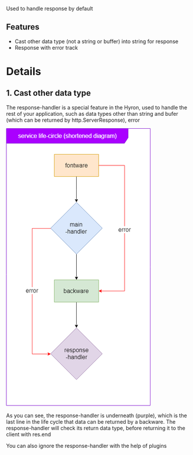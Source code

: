 Used to handle response by default

## Features

- Cast other data type (not a string or buffer) into string for response
- Response with error track

# Details

## 1. Cast other data type

The response-handler is a special feature in the Hyron, used to handle the rest of your application, such as data types other than string and bufer (which can be returned by http.ServerResponse), error

![](../res/service-life-circle.short.png)

As you can see, the response-handler is underneath (purple), which is the last line in the life cycle that data can be returned by a backware. The response-handler will check its return data type, before returning it to the client with res.end

You can also ignore the response-handler with the help of plugins